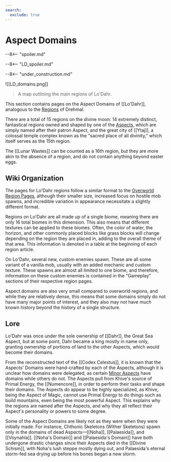 ```yaml
---
search:
  exclude: true
---
```


# Aspect Domains

--8<-- "spoiler.md"

--8<-- "LD_spoiler.md"

--8<-- "under_construction.md"

![[LD_domains.png]]
> A map outlining the main regions of Lo'Dahr.

This section contains pages on the Aspect Domains of [[Lo'Dahr]], analogous to the [Regions](/World/Drehmal/Regions/) of Drehmal.

There are a total of 15 regions on the divine moon: 14 extremely distinct, fantastical regions owned and shaped by one of the [Aspects](/Lore/Higher_Beings/Aspects/), which are simply named after their patron Aspect, and the great city of [[Ytaj]], a colossal temple complex known as the "sacred place of all divinity," which itself serves as the 15th region.

The [[Lunar Wastes]] can be counted as a 16th region, but they are more akin to the absence of a region, and do not contain anything beyond easter eggs.

## Wiki Organization

The pages for Lo'Dahr regions follow a similar format to the [Overworld Region Pages](/World/Drehmal/Regions/), although their smaller size, increased focus on hostile mob spawns, and incredible variation in appearance necessitate a slightly different format.

Regions on Lo'Dahr are all made up of a single biome, meaning there are only 16 total biomes in this dimension. This also means that different textures can be applied to these biomes. Often, the color of water, the horizon, and other commonly placed blocks like grass blocks will change depending on the region they are placed in, adding to the overall theme of that area. This information is denoted in a table at the beginning of each region article.

On Lo'Dahr, several new, custom enemies spawn. These are all some variant of a vanilla mob, usually with an added mechanic and custom texture. These spawns are almost all limited to one biome, and therefore, information on these custom enemies is contained in the "Gameplay" sections of their respective region pages.

Aspect domains are also very small compared to overworld regions, and while they are relatively dense, this means that some domains simply do not have many major points of interest, and they also may not have much known history beyond the history of a single structure.

## Lore

Lo'Dahr was once under the sole ownership of [[Dahr]], the Great Sea Aspect, but at some point, Dahr became a king mostly in name only, granting ownership of portions of land to the other Aspects, which would become their domains.

From the reconstructed text of the [[Codex Celestus]], it is known that the Aspects' Domains were hand-crafted by each of the Aspects, although it is unclear how domains were delegated, as certain [Minor Aspects](/Lore/Higher_Beings/Aspects/Minor_Aspects/) have domains while others do not. The Aspects pull from Khive's source of Primal Energy, the [[Numencore]], in order to perform their tasks and shape their domains. The Aspects do appear to be highly specialized, as Khive, being the Aspect of Magic, cannot use Primal Energy to do things such as build mountains, even being the most powerful Aspect. This explains why the regions are named after the Aspects, and why they all reflect their Aspect's personality or powers to some degree. 

Some of the Aspect Domains are likely not as they were when they were initially made. For instance, Chthonic Skeletons (Wither Skeletons) spawn only in the domains of dead Aspects—[[Noha]], [[Palaesida]], and [[Voynahla]]. [[Noha's Domain]] and [[Palaesida's Domain]] have both undergone drastic changes since their Aspects died in the [[Divine Schism]], with Noha's lush steppe mostly dying out, and Palaesida's eternal storm-fed sea drying up before his bones began a new storm. 
